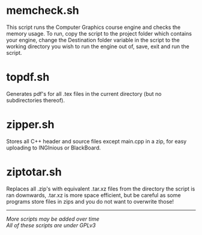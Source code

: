 # memcheck.sh
This script runs the Computer Graphics course engine and checks the memory usage.
To run, copy the script to the project folder which contains your engine, change the Destination folder variable in the script to the working directory you wish to run the engine out of, save, exit and run the script.

# topdf.sh
Generates pdf's for all .tex files in the current directory (but no subdirectories thereof).

# zipper.sh
Stores all C++ header and source files except main.cpp in a zip, for easy uploading to INGInious or BlackBoard.

# ziptotar.sh
Replaces all .zip's with equivalent .tar.xz files from the directory the script is ran downwards, .tar.xz is more space efficient, but be careful as some programs store files in zips and you do not want to overwrite those!

---------------------------------------------------------

*More scripts may be added over time\
All of these scripts are under GPLv3*